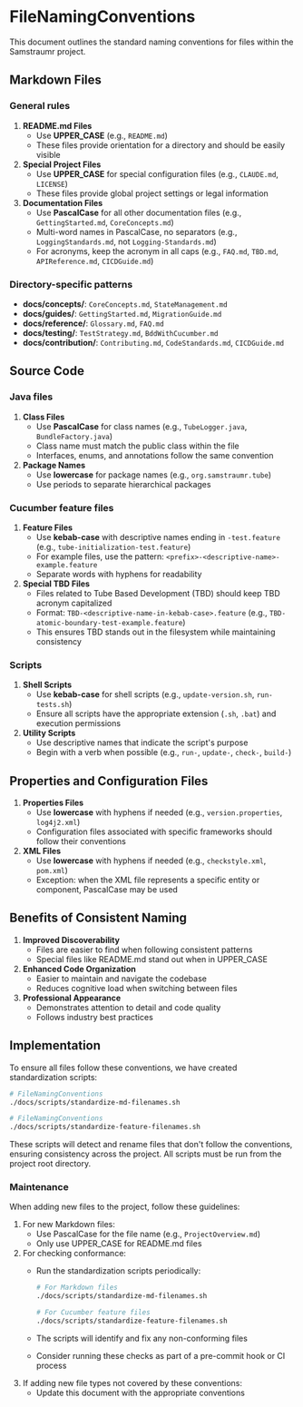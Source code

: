<!--
Copyright (c) 2025 Eric C. Mumford (@heymumford)

This software was developed with analytical assistance from AI tools 
including Claude 3.7 Sonnet, Claude Code, and Google Gemini Deep Research,
which were used as paid services. All intellectual property rights 
remain exclusively with the copyright holder listed above.

Licensed under the Mozilla Public License 2.0
-->


# FileNamingConventions

This document outlines the standard naming conventions for files within the Samstraumr project.

## Markdown Files

### General rules

1. **README.md Files**
   - Use **UPPER_CASE** (e.g., `README.md`)
   - These files provide orientation for a directory and should be easily visible
2. **Special Project Files**
   - Use **UPPER_CASE** for special configuration files (e.g., `CLAUDE.md`, `LICENSE`)
   - These files provide global project settings or legal information
3. **Documentation Files**
   - Use **PascalCase** for all other documentation files (e.g., `GettingStarted.md`, `CoreConcepts.md`)
   - Multi-word names in PascalCase, no separators (e.g., `LoggingStandards.md`, not `Logging-Standards.md`)
   - For acronyms, keep the acronym in all caps (e.g., `FAQ.md`, `TBD.md`, `APIReference.md`, `CICDGuide.md`)

### Directory-specific patterns

- **docs/concepts/**: `CoreConcepts.md`, `StateManagement.md`
- **docs/guides/**: `GettingStarted.md`, `MigrationGuide.md`
- **docs/reference/**: `Glossary.md`, `FAQ.md`
- **docs/testing/**: `TestStrategy.md`, `BddWithCucumber.md`
- **docs/contribution/**: `Contributing.md`, `CodeStandards.md`, `CICDGuide.md`

## Source Code

### Java files

1. **Class Files**
   - Use **PascalCase** for class names (e.g., `TubeLogger.java`, `BundleFactory.java`)
   - Class name must match the public class within the file
   - Interfaces, enums, and annotations follow the same convention
2. **Package Names**
   - Use **lowercase** for package names (e.g., `org.samstraumr.tube`)
   - Use periods to separate hierarchical packages

### Cucumber feature files

1. **Feature Files**
   - Use **kebab-case** with descriptive names ending in `-test.feature` (e.g., `tube-initialization-test.feature`)
   - For example files, use the pattern: `<prefix>-<descriptive-name>-example.feature`
   - Separate words with hyphens for readability
2. **Special TBD Files**
   - Files related to Tube Based Development (TBD) should keep TBD acronym capitalized
   - Format: `TBD-<descriptive-name-in-kebab-case>.feature` (e.g., `TBD-atomic-boundary-test-example.feature`)
   - This ensures TBD stands out in the filesystem while maintaining consistency

### Scripts

1. **Shell Scripts**
   - Use **kebab-case** for shell scripts (e.g., `update-version.sh`, `run-tests.sh`)
   - Ensure all scripts have the appropriate extension (`.sh`, `.bat`) and execution permissions
2. **Utility Scripts**
   - Use descriptive names that indicate the script's purpose
   - Begin with a verb when possible (e.g., `run-`, `update-`, `check-`, `build-`)

## Properties and Configuration Files

1. **Properties Files**
   - Use **lowercase** with hyphens if needed (e.g., `version.properties`, `log4j2.xml`)
   - Configuration files associated with specific frameworks should follow their conventions
2. **XML Files**
   - Use **lowercase** with hyphens if needed (e.g., `checkstyle.xml`, `pom.xml`)
   - Exception: when the XML file represents a specific entity or component, PascalCase may be used

## Benefits of Consistent Naming

1. **Improved Discoverability**
   - Files are easier to find when following consistent patterns
   - Special files like README.md stand out when in UPPER_CASE
2. **Enhanced Code Organization**
   - Easier to maintain and navigate the codebase
   - Reduces cognitive load when switching between files
3. **Professional Appearance**
   - Demonstrates attention to detail and code quality
   - Follows industry best practices

## Implementation

To ensure all files follow these conventions, we have created standardization scripts:

```bash
# FileNamingConventions
./docs/scripts/standardize-md-filenames.sh

# FileNamingConventions
./docs/scripts/standardize-feature-filenames.sh
```

These scripts will detect and rename files that don't follow the conventions, ensuring consistency across the project. All scripts must be run from the project root directory.

### Maintenance

When adding new files to the project, follow these guidelines:

1. For new Markdown files:
   - Use PascalCase for the file name (e.g., `ProjectOverview.md`)
   - Only use UPPER_CASE for README.md files
2. For checking conformance:
   - Run the standardization scripts periodically:

     ```bash
     # For Markdown files
     ./docs/scripts/standardize-md-filenames.sh

     # For Cucumber feature files
     ./docs/scripts/standardize-feature-filenames.sh
     ```
   - The scripts will identify and fix any non-conforming files
   - Consider running these checks as part of a pre-commit hook or CI process
3. If adding new file types not covered by these conventions:
   - Update this document with the appropriate conventions
